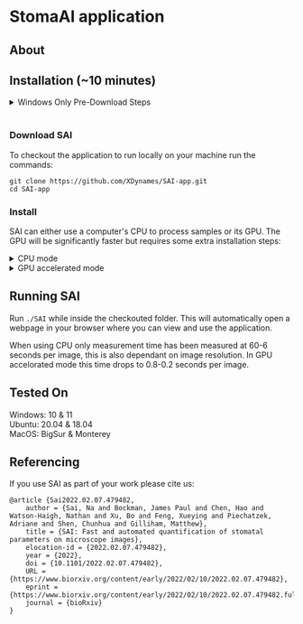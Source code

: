 # StomaAI application
## About


## Installation (~10 minutes)
<details>
    <summary> Windows Only Pre-Download Steps </summary>

Open command prompt as administrator and run `wsl --install` to enable Windows subsytem for linux. After this completes windows will need to restart.
Visit the Microsoft Store and install Ubuntu 20.04 LTS. Once the store has downloaded the application launch Ubuntu 20.04 LTS from the start menu.
The first time you run the Ubuntu app it will need sometime to setup and ask you to create a username and password to use in the application.
Install the required pre-requist packages by running the following commands:
```
sudo apt update
sudo apt install python3-pip
```
To ensure the python packages installed are accessable from the command line run:
```
echo -e "\nexport PATH=/home/$USER/.local/bin:\$PATH" >> ~/.bashrc
exec bash
```
</details>
<br/>

### Download SAI
To checkout the application to run locally on your machine run the commands:
```
git clone https://github.com/XDynames/SAI-app.git
cd SAI-app
```

### Install
SAI can either use a computer's CPU to process samples or its GPU. The GPU will be significantly faster but requires some extra installation steps:

<details>
    <summary>CPU mode</summary>
<details>
	<summary>MacOS</summary>

Ensure you have [Homebrew](https://brew.sh/) setup and install the following packages

	brew install geos gdal
If you have a Macbook that uses an Apple Silicone based CPU run

	pip3 install --pre torch torchvision torchaudio --extra-index-url https://download.pytorch.org/whl/nightly/cpu

</details>
<details>
	<summary>Windows and Linux</summary>

Ensure you have libgeos installed:

	sudo apt install libgeos-dev

</details>

Once the operation system specific steps are completed run:

	bash setup.sh

</details>

<details>
    <summary>GPU accelerated mode</summary>

Install the appropriate versions of [Pytorch](https://pytorch.org/get-started/locally/) and [Detectron2](https://detectron2.readthedocs.io/en/latest/tutorials/install.html) to suit your GPU.
Run `bash setup_gpu.sh` to install the remaining dependencies.
</details>

## Running SAI
Run `./SAI` while inside the checkouted folder. This will automatically open a webpage in your browser where you can view and use the application.

When using CPU only measurement time has been measured at 60-6 seconds per image, this is also dependant on image resolution.
In GPU accelorated mode this time drops to 0.8-0.2 seconds per image.

## Tested On
Windows: 10 & 11  
Ubuntu: 20.04 & 18.04  
MacOS: BigSur & Monterey  

## Referencing
If you use SAI as part of your work please cite us:
```
@article {Sai2022.02.07.479482,
	author = {Sai, Na and Bockman, James Paul and Chen, Hao and Watson-Haigh, Nathan and Xu, Bo and Feng, Xueying and Piechatzek, Adriane and Shen, Chunhua and Gilliham, Matthew},
	title = {SAI: Fast and automated quantification of stomatal parameters on microscope images},
	elocation-id = {2022.02.07.479482},
	year = {2022},
	doi = {10.1101/2022.02.07.479482},
	URL = {https://www.biorxiv.org/content/early/2022/02/10/2022.02.07.479482},
	eprint = {https://www.biorxiv.org/content/early/2022/02/10/2022.02.07.479482.full.pdf},
	journal = {bioRxiv}
}
```



